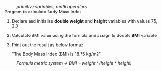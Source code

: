 <div class="hint" title="Practice topics">
  <i style="padding-left: 40px;">primitive variables, math operators</i>
</div>
    Program to calculate Body Mass Index

1. Declare and initialize **double weight** and **height** variables with values 75, 2.0
2. Calculate BMI value using the formula and assign to double **BMI** variable
3. Print out the result as below format:

   
     "The Body Mass Index (BMI) is 18.75 kg/m2"
<div class="hint">
  <i style="padding-left: 40px;"> Formula metric system => BMI = weight / (height * height)</i>
</div>
